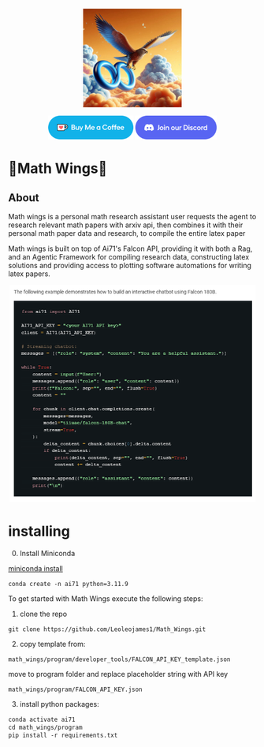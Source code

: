 <p align="center">
  <img src="docs/icons/math_wings.png" alt="math_wings_logo" width="200"/>
</p>
<p align="center">
  <a href="https://ko-fi.com/theborch"><img src="docs/icons/buy me a coffee button.png" height="48"></a>
  <a href="https://discord.gg/dAzSYcnpdF"><img src="docs/icons/Discord button.png" height="48"></a>
</p>

# 🦅Math Wings🦅

## About
Math wings is a personal math research assistant user requests the agent to research relevant math papers with arxiv api, then combines it with their personal math paper data and research, to compile the entire latex paper

Math wings is built on top of Ai71's Falcon API, providing it with both a Rag, and an Agentic Framework for compiling research data, constructing latex solutions and providing access to plotting software automations for writing latex papers.

<p align="center">
  <img src="docs/icons/falcon_api_example.png" alt="falcon_ex" width="500"/>
</p>

# installing
0. Install Miniconda
   
[miniconda install](https://docs.anaconda.com/miniconda/)

```
conda create -n ai71 python=3.11.9
```

To get started with Math Wings execute the following steps:

1. clone the repo
```
git clone https://github.com/Leoleojames1/Math_Wings.git
```

2. copy template from:
```
math_wings/program/developer_tools/FALCON_API_KEY_template.json
```

move to program folder and replace placeholder string with API key
```
math_wings/program/FALCON_API_KEY.json
```

3. install python packages:
```
conda activate ai71
cd math_wings/program
pip install -r requirements.txt
``` 
